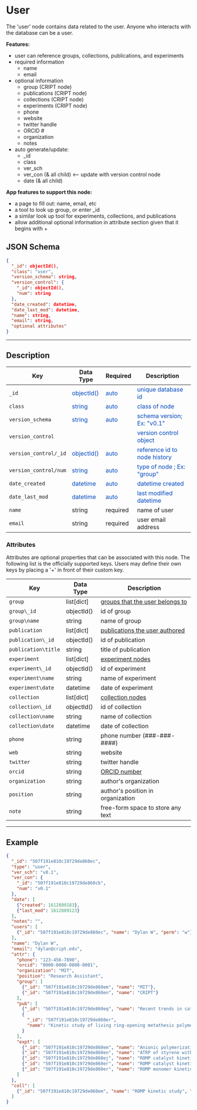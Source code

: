 # User

The 'user' node contains data related to the user. Anyone who interacts with the database can be a user.

**Features:**

* user can reference groups, collections, publications, and experiments
* required information
    * name
    * email
* optional information
    * group (CRIPT node)
    * publications (CRIPT node)
    * collections (CRIPT node)
    * experiments (CRIPT node)
    * phone
    * website
    * twitter handle
    * ORCID #
    * organization
    * notes
* auto generate/update:
    * _id
    * class
    * ver_sch
    * ver_con (& all child) <-- update with version control node
    * date (& all child)

**App features to support this node:**

* a page to fill out: name, email, etc
* a tool to look up group, or enter _id
* a similar look up tool for experiments, collections, and publications
* allow additional optional information in attribute section given that it begins with +

## JSON Schema

```json
{
  "_id": objectId(),
  "class": "user",
  "version_schema": string,
  "version_control": {
    "_id": objectId(),
    "num": string
  },
  "date_created": datetime,
  "date_last_mod": datetime,
  "name": string,
  "email": string,
  "optional attributes"
}
```

---

## Description

Key             |Data Type     |Required  |Description
-------------   |---------     |------    |----
`_id`                 |<span style="color:rgb(0, 72, 189)"> objectId() </span>   | <span style="color:rgb(0, 72, 189)">  auto  </span> | <span style="color:rgb(0, 72, 189)">  unique database id  </span>
`class`               |<span style="color:rgb(0, 72, 189)">  string  </span>     | <span style="color:rgb(0, 72, 189)">  auto  </span> | <span style="color:rgb(0, 72, 189)">  class of node  </span>
`version_schema`      |<span style="color:rgb(0, 72, 189)">  string  </span>     | <span style="color:rgb(0, 72, 189)">  auto  </span> | <span style="color:rgb(0, 72, 189)">  schema version; Ex: "v0.1"  </span>
`version_control`     |                                                          |                                                     | <span style="color:rgb(0, 72, 189)">  version control object  </span>
`version_control/_id` |<span style="color:rgb(0, 72, 189)">  objectId()  </span> | <span style="color:rgb(0, 72, 189)">  auto  </span> | <span style="color:rgb(0, 72, 189)">  reference id to node history  </span>
`version_control/num` |<span style="color:rgb(0, 72, 189)">  string  </span>     | <span style="color:rgb(0, 72, 189)">auto  </span>   | <span style="color:rgb(0, 72, 189)">  type of node ; Ex: "group"  </span>
`date_created`        |<span style="color:rgb(0, 72, 189)">  datetime  </span>   | <span style="color:rgb(0, 72, 189)">auto  </span>   | <span style="color:rgb(0, 72, 189)">  datetime created  </span>
`date_last_mod`       |<span style="color:rgb(0, 72, 189)">  datetime  </span>   | <span style="color:rgb(0, 72, 189)">auto  </span>   | <span style="color:rgb(0, 72, 189)">  last modified datetime  </span>
`name`                | string        | required      | name of user
`email`               | string        | required      | user email address


### Attributes

Attributes are optional properties that can be associated with this node. The following list is the officially supported
keys. Users may define their own keys by placing a '+' in front of their custom key.

Key                   | Data Type      | Description
-------------         |---------       |----
`group`               | list[dict]     | [groups that the user belongs to](../data-models/Groups.md)
`group\_id`           | objectId()     | id of group
`group\name`          | string         | name of group
`publication`         | list[dict]     | [publications the user authored](../data-models/Publications.md)
`publication\_id`     | objectId()     | id of publication
`publication\title`   | string         | title of publication
`experiment`          | list[dict]     | [experiment nodes](../data-models/Experiments.md)
`experiment\_id`      | objectId()     | id of experiment
`experiment\name`     | string         | name of experiment
`experiment\date`     | datetime       | date of experiment
`collection`          | list[dict]     | [collection nodes](../data-models/Collections.md)
`collection\_id`      | objectId()     | id of collection
`collection\name`     | string         | name of collection
`collection\date`     | datetime       | date of collection
`phone`               | string         | phone number (###-###-####)
`web`                 | string         | website
`twitter`             | string         | twitter handle
`orcid`               | string         | [ORCID number](https://orcid.org/)
`organization`        | string         | author's organization
`position`            | string         | author's position in organization
`note`                | string         | free-form space to store any text

---

## Example

```json
{
  "_id": "507f191e810c19729de860ec",
  "type": "user",
  "ver_sch": "v0.1",
  "ver_con": {
    "_id": "507f191e810c19729de860cb",
    "num": "v0.1"
  },
  "date": [
    {"created": 1612889183},
    {"last_mod": 1612889123}
  ],
  "notes": "",
  "users": [
    {"_id": "507f191e810c19729de860ec", "name": "Dylan W", "perm": "w"}
  ],
  "name": "Dylan W",
  "email": "dylan@cript.edu",
  "attr": {
    "phone": "123-456-7890",
    "orcid": "0000-0000-0000-0001",
    "organization": "MIT",
    "position": "Research Assistant",
    "group": [
      {"_id": "507f191e810c19729de860em", "name": "MIT"},
      {"_id": "507f191e810c19729de860en", "name": "CRIPT"}
    ],
    "pub": [
      {"_id": "507f191e810c19729de860eq", "name": "Recent trends in catalytic polymerizations"},
      {
        "_id": "507f191e810c19729de860er",
        "name": "Kinetic study of living ring-opening metathesis polymerization with third-generation Grubbs catalysts"
      }
    ],
    "expt": [
      {"_id": "507f191e810c19729de860em", "name": "Anionic polymerization", "date": 1612886423},
      {"_id": "507f191e810c19729de860en", "name": "ATRP of styrene with CuCl", "date": 1612886423},
      {"_id": "507f191e810c19729de860ej", "name": "ROMP catalyst kinetics low conc", "date": 1612886423},
      {"_id": "507f191e810c19729de860er", "name": "ROMP catalyst kinetics high conc", "date": 1612886426},
      {"_id": "507f191e810c19729de860er", "name": "ROMP monomer kinetics", "date": 1612886426}
    ]
  },
  "coll": [
    {"_id": "507f191e810c19729de860em", "name": "ROMP kinetic study", "date": 1612886423, "num_expt": 3}
  ]
}
```

